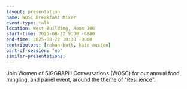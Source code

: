 ```yaml
---
layout: presentation
name: WOSC Breakfast Mixer
event-type: talk
location: West Building, Room 306
start-time: 2025-08-22 9:00 -0800
end-time: 2025-08-22 10:30 -0800
contributors: [rehan-butt, kate-austen]
part-of-session: "no"
similar-presentations:
---
```


Join Women of SIGGRAPH Conversations (WOSC) for our annual food, mingling, and panel event, around the theme of "Resilience".
